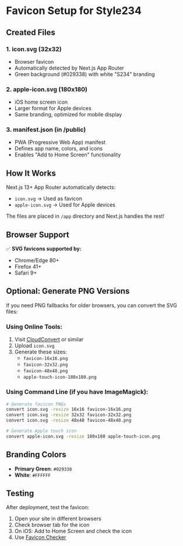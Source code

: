 # Favicon Setup for Style234

## Created Files

### 1. **icon.svg** (32x32)
- Browser favicon
- Automatically detected by Next.js App Router
- Green background (#029338) with white "S234" branding

### 2. **apple-icon.svg** (180x180)
- iOS home screen icon
- Larger format for Apple devices
- Same branding, optimized for mobile display

### 3. **manifest.json** (in /public)
- PWA (Progressive Web App) manifest
- Defines app name, colors, and icons
- Enables "Add to Home Screen" functionality

## How It Works

Next.js 13+ App Router automatically detects:
- `icon.svg` → Used as favicon
- `apple-icon.svg` → Used for Apple devices

The files are placed in `/app` directory and Next.js handles the rest!

## Browser Support

✅ **SVG favicons supported by:**
- Chrome/Edge 80+
- Firefox 41+
- Safari 9+

## Optional: Generate PNG Versions

If you need PNG fallbacks for older browsers, you can convert the SVG files:

### Using Online Tools:
1. Visit [CloudConvert](https://cloudconvert.com/svg-to-png) or similar
2. Upload `icon.svg`
3. Generate these sizes:
   - `favicon-16x16.png`
   - `favicon-32x32.png`
   - `favicon-48x48.png`
   - `apple-touch-icon-180x180.png`

### Using Command Line (if you have ImageMagick):
```bash
# Generate favicon PNGs
convert icon.svg -resize 16x16 favicon-16x16.png
convert icon.svg -resize 32x32 favicon-32x32.png
convert icon.svg -resize 48x48 favicon-48x48.png

# Generate Apple touch icon
convert apple-icon.svg -resize 180x180 apple-touch-icon.png
```

## Branding Colors

- **Primary Green**: `#029338`
- **White**: `#FFFFFF`

## Testing

After deployment, test the favicon:
1. Open your site in different browsers
2. Check browser tab for the icon
3. On iOS: Add to Home Screen and check the icon
4. Use [Favicon Checker](https://realfavicongenerator.net/favicon_checker)
